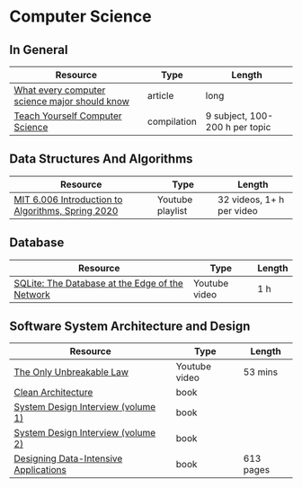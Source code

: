 # Computer Science

## In General

| Resource                                                                                                     | Type        | Length                         |
| ------------------------------------------------------------------------------------------------------------ | ----------- | ------------------------------ |
| [What every computer science major should know](https://matt.might.net/articles/what-cs-majors-should-know/) | article     | long                           |
| [Teach Yourself Computer Science](https://teachyourselfcs.com/)                                              | compilation | 9 subject, 100-200 h per topic |

## Data Structures And Algorithms

| Resource                                                                                                                      | Type             | Length                    |
| ----------------------------------------------------------------------------------------------------------------------------- | ---------------- | ------------------------- |
| [MIT 6.006 Introduction to Algorithms, Spring 2020](https://www.youtube.com/playlist?list=PLUl4u3cNGP63EdVPNLG3ToM6LaEUuStEY) | Youtube playlist | 32 videos, 1+ h per video |

## Database

| Resource                                                                                       | Type          | Length |
| ---------------------------------------------------------------------------------------------- | ------------- | ------ |
| [SQLite: The Database at the Edge of the Network](https://www.youtube.com/watch?v=Jib2AmRb_rk) | Youtube video | 1 h    |

## Software System Architecture and Design

| Resource                                                                                                           | Type          | Length    |
| ------------------------------------------------------------------------------------------------------------------ | ------------- | --------- |
| [The Only Unbreakable Law](https://www.youtube.com/watch?v=5IUj1EZwpJY)                                            | Youtube video | 53 mins   |
| [Clean Architecture](https://www.oreilly.com/library/view/clean-architecture-a/9780134494272/)                     | book          |           |
| [System Design Interview (volume 1)](https://www.amazon.com/System-Design-Interview-insiders-Second/dp/B08CMF2CQF) | book          |           |
| [System Design Interview (volume 2)](https://www.amazon.com/System-Design-Interview-Insiders-Guide/dp/1736049119)  | book          |           |
| [Designing Data-Intensive Applications](https://dataintensive.net/)                                                | book          | 613 pages |
